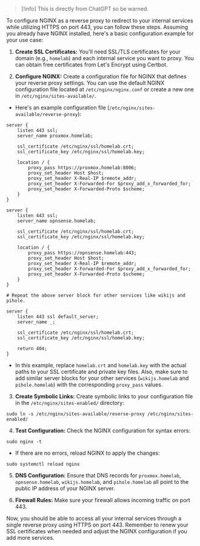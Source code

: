 
>[!info]
>This is directly from ChatGPT so be warned.

To configure NGINX as a reverse proxy to redirect to your internal services while utilizing HTTPS on port 443, you can follow these steps. Assuming you already have NGINX installed, here's a basic configuration example for your use case:

1. **Create SSL Certificates:** You'll need SSL/TLS certificates for your domain (e.g., `homelab`) and each internal service you want to proxy. You can obtain free certificates from Let's Encrypt using Certbot.

2. **Configure NGINX:** Create a configuration file for NGINX that defines your reverse proxy settings. You can use the default NGINX configuration file located at `/etc/nginx/nginx.conf` or create a new one in `/etc/nginx/sites-available/`.

- Here's an example configuration file (`/etc/nginx/sites-available/reverse-proxy`):

```nginx
server {
    listen 443 ssl;
    server_name proxmox.homelab;

    ssl_certificate /etc/nginx/ssl/homelab.crt;
    ssl_certificate_key /etc/nginx/ssl/homelab.key;

    location / {
        proxy_pass https://proxmox.homelab:8006;
        proxy_set_header Host $host;
        proxy_set_header X-Real-IP $remote_addr;
        proxy_set_header X-Forwarded-For $proxy_add_x_forwarded_for;
        proxy_set_header X-Forwarded-Proto $scheme;
    }
}

server {
    listen 443 ssl;
    server_name opnsense.homelab;

    ssl_certificate /etc/nginx/ssl/homelab.crt;
    ssl_certificate_key /etc/nginx/ssl/homelab.key;

    location / {
        proxy_pass https://opnsense.homelab:443;
        proxy_set_header Host $host;
        proxy_set_header X-Real-IP $remote_addr;
        proxy_set_header X-Forwarded-For $proxy_add_x_forwarded_for;
        proxy_set_header X-Forwarded-Proto $scheme;
    }
}

# Repeat the above server block for other services like wikijs and pihole.

server {
    listen 443 ssl default_server;
    server_name _;

    ssl_certificate /etc/nginx/ssl/homelab.crt;
    ssl_certificate_key /etc/nginx/ssl/homelab.key;

    return 404;
}
```

- In this example, replace `homelab.crt` and `homelab.key` with the actual paths to your SSL certificate and private key files. Also, make sure to add similar server blocks for your other services (`wikijs.homelab` and `pihole.homelab`) with the corresponding `proxy_pass` values.

3. **Create Symbolic Links:** Create symbolic links to your configuration file in the `/etc/nginx/sites-enabled/` directory:

```shell
sudo ln -s /etc/nginx/sites-available/reverse-proxy /etc/nginx/sites-enabled/
```

4. **Test Configuration:** Check the NGINX configuration for syntax errors:

```shell
sudo nginx -t
```

- If there are no errors, reload NGINX to apply the changes:

```shell
sudo systemctl reload nginx
```

5. **DNS Configuration:** Ensure that DNS records for `proxmox.homelab`, `opnsense.homelab`, `wikijs.homelab`, and `pihole.homelab` all point to the public IP address of your NGINX server.

6. **Firewall Rules:** Make sure your firewall allows incoming traffic on port 443.

Now, you should be able to access all your internal services through a single reverse proxy using HTTPS on port 443. Remember to renew your SSL certificates when needed and adjust the NGINX configuration if you add more services.
